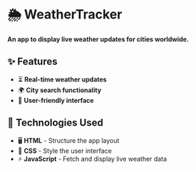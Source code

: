 # 🌦 WeatherTracker

**An app to display live weather updates for cities worldwide.**  

## ✨ Features
- ⏳ **Real-time weather updates**
- 🌍 **City search functionality**
- 🎨 **User-friendly interface**

## 🔧 Technologies Used
- 🖥 **HTML** - Structure the app layout  
- 🎨 **CSS** - Style the user interface  
- ⚡ **JavaScript** - Fetch and display live weather data  
